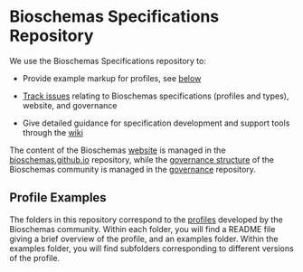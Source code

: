 # Bioschemas Specifications Repository
We use the Bioschemas Specifications repository to:

- Provide example markup for profiles, see [below](#profile-examples)

- [Track issues](https://github.com/BioSchemas/specifications/issues) relating to Bioschemas specifications (profiles and types), website, and governance 

- Give detailed guidance for specification development and support tools through the [wiki](https://github.com/BioSchemas/specifications/wiki)

The content of the Bioschemas [website](https://bioschemas.org/) is managed in the [bioschemas.github.io](https://github.com/BioSchemas/bioschemas.github.io) repository, while the [governance structure](https://bioschemas.org/community/governance) of the Bioschemas community is managed in the [governance](https://github.com/BioSchemas/governance) repository.

## Profile Examples

The folders in this repository correspond to the [profiles](https://bioschemas.org/profiles) developed by the Bioschemas community. Within each folder, you will find a README file giving a brief overview of the profile, and an examples folder. Within the examples folder, you will find subfolders corresponding to different versions of the profile.
